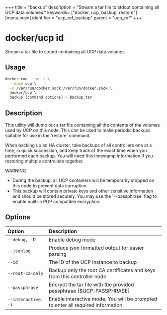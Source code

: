 +++
title = "backup"
description = "Stream a tar file to stdout containing all UCP data volumes."
keywords= ["docker, ucp, backup, restore"]
[menu.main]
identifier = "ucp_ref_backup"
parent = "ucp_ref"
+++

# docker/ucp id

Stream a tar file to stdout containing all UCP data volumes.

## Usage

```bash
docker run --rm -i \
  --name ucp \
  -v /var/run/docker.sock:/var/run/docker.sock \
  docker/ucp \
  backup [command options] > backup.tar
```

## Description

This utility will dump out a tar file containing all the contents of the
volumes used by UCP on this node.  This can be used to make periodic
backups suitable for use in the 'restore' command.

When backing up an HA cluster, take backups of all controllers one at
a time, in quick succession, and keep track of the exact time when you
performed each backup.  You will need this timestamp information if you
restoring multiple controllers together.

WARNING

* During the backup, all UCP containers will be temporarily stopped
on this node to prevent data corruption.
* This backup will contain private keys and other sensitive information
and should be stored securely.  You may use the '--passphrase' flag to enable
built-in PGP compatible encryption.

## Options

| Option           | Description                                                             |
|:-----------------|:------------------------------------------------------------------------|
| `--debug, -D`    | Enable debug mode                                                       |
| `--jsonlog`      | Produce json formatted output for easier parsing                        |
| `--id`           | The ID of the UCP instance to backup                                    |
| `--root-ca-only` | Backup only the root CA certificates and keys from this controller node |
| `--passphrase`   | Encrypt the tar file with the provided passphrase [$UCP_PASSPHRASE]     |
| `--interactive, -i` | Enable interactive mode. You will be prompted to enter all required information. |